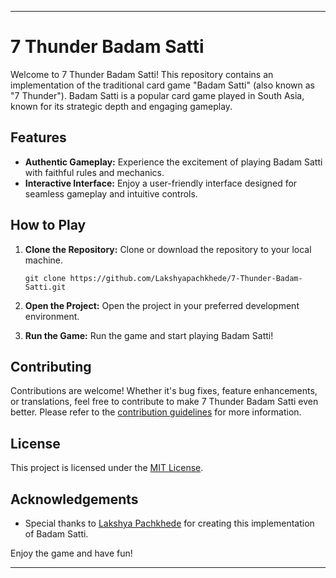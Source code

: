 
---

# 7 Thunder Badam Satti

Welcome to 7 Thunder Badam Satti! This repository contains an implementation of the traditional card game "Badam Satti" (also known as "7 Thunder"). Badam Satti is a popular card game played in South Asia, known for its strategic depth and engaging gameplay.

## Features

- **Authentic Gameplay:** Experience the excitement of playing Badam Satti with faithful rules and mechanics.
- **Interactive Interface:** Enjoy a user-friendly interface designed for seamless gameplay and intuitive controls.


## How to Play

1. **Clone the Repository:** Clone or download the repository to your local machine.
   ```
   git clone https://github.com/Lakshyapachkhede/7-Thunder-Badam-Satti.git
   ```

2. **Open the Project:** Open the project in your preferred development environment.

3. **Run the Game:** Run the game and start playing Badam Satti!

## Contributing

Contributions are welcome! Whether it's bug fixes, feature enhancements, or translations, feel free to contribute to make 7 Thunder Badam Satti even better. Please refer to the [contribution guidelines](CONTRIBUTING.md) for more information.

## License

This project is licensed under the [MIT License](LICENSE).

## Acknowledgements

- Special thanks to [Lakshya Pachkhede](https://github.com/Lakshyapachkhede) for creating this implementation of Badam Satti.

Enjoy the game and have fun!

---

